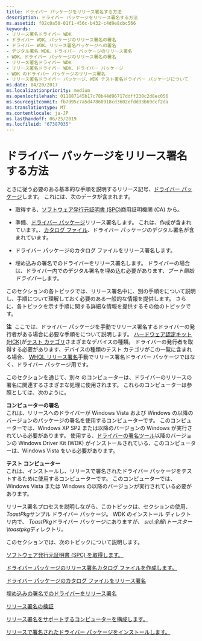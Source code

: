 ```yaml
---
title: ドライバー パッケージをリリース署名する方法
description: ドライバー パッケージをリリース署名する方法
ms.assetid: f02c0a50-01f1-456c-b432-c4d9e8cbc566
keywords:
- リリース署名ドライバー WDK
- ドライバー WDK、パッケージのリリース署名の署名
- ドライバー WDK、リリース署名パッケージへの署名
- デジタル署名 WDK、ドライバー パッケージのリリース署名
- WDK、ドライバー パッケージのリリース署名の署名
- リリース署名ドライバー WDK
- リリース署名ドライバー WDK、ドライバー パッケージ
- WDK のドライバー パッケージのリリース署名
- リリース署名ドライバー パッケージ、WDK テスト署名ドライバー パッケージについて
ms.date: 04/20/2017
ms.localizationpriority: medium
ms.openlocfilehash: 011887145b17c78b44d96717ddff238c2d8ec056
ms.sourcegitcommit: fb7d95c7a5d47860918cd3602efdd33b69dcf2da
ms.translationtype: MT
ms.contentlocale: ja-JP
ms.lasthandoff: 06/25/2019
ms.locfileid: "67387035"
---
```

# <a name="how-to-release-sign-a-driver-package"></a>ドライバー パッケージをリリース署名する方法


ときに従う必要のある基本的な手順を説明するリリース記号、[ドライバー パッケージ](driver-packages.md)します。 これには、次のデータが含まれます。

-   取得する、[ソフトウェア発行元証明書 (SPC)](software-publisher-certificate.md)商用証明機関 (CA) から。

-   準備、[ドライバー パッケージ](driver-packages.md)リリース署名します。 これは、作成が含まれています。、[カタログ ファイル](catalog-files.md)、ドライバー パッケージのデジタル署名が含まれています。

-   ドライバー パッケージのカタログ ファイルをリリース署名します。

-   埋め込みの署名でのドライバーをリリース署名します。 ドライバーの場合は、ドライバー内でのデジタル署名を埋め込む必要があります、*ブート開始ドライバー*します。

このセクションの各トピックでは、リリース署名中に、別の手順をについて説明し、手順について理解しておく必要のある一般的な情報を提供します。 さらに、各トピックを示す手順に関する詳細な情報を提供するその他のトピックです。

**注**  ここでは、ドライバー パッケージを手動でリリース署名するドライバーの発行者がある場合に必要な手順をについて説明します。 [ハードウェア認定キット (HCK)](https://go.microsoft.com/fwlink/p/?linkid=227016)が[テスト カテゴリ](https://go.microsoft.com/fwlink/p/?linkid=189178)さまざまなデバイスの種類。 ドライバーの発行者を取得する必要があります、デバイスの種類のテスト カテゴリがこの一覧に含まれる場合、 [WHQL リリース署名](whql-release-signature.md)手動でリリース署名ドライバー パッケージではなく、ドライバー パッケージ用です。

 

このセクションを通じて、別々 のコンピューターは、ドライバーのリリースの署名に関連するさまざまな処理に使用されます。 これらのコンピューターは参照としては、次のように。

<a href="" id="--------signing-computer"></a> **コンピューターの署名**  
これは、リリースへのドライバーが Windows Vista および Windows の以降のバージョンのパッケージの署名を使用するコンピューターです。 このコンピューターでは、Windows XP SP2 または以降のバージョンの Windows が実行されている必要があります。 使用する、[ドライバーの署名ツール](https://docs.microsoft.com/windows-hardware/drivers/devtest/tools-for-signing-drivers)以降のバージョンの Windows Driver Kit (WDK) がインストールされている、このコンピューターは、Windows Vista をいる必要があります。

<a href="" id="test-computer"></a>**テスト コンピューター**  
これは、インストールし、リリースで署名されたドライバー パッケージをテストするために使用するコンピューターです。 このコンピューターでは、Windows Vista または Windows の以降のバージョンが実行されている必要があります。

リリース署名プロセスを説明しながら、このトピックは、セクションの使用、 *ToastPkg*サンプル ドライバー パッケージ。 WDK のインストール ディレクトリ内で、 *ToastPkg*ドライバー パッケージにありますが、 *src\\全般\\トースター\\toastpkg*ディレクトリ。

このセクションでは、次のトピックについて説明します。

[ソフトウェア発行元証明書 (SPC) を取得します。](obtaining-a-software-publisher-certificate--spc-.md)

[ドライバー パッケージのリリース署名カタログ ファイルを作成します。](creating-a-catalog-file-for-release-signing-a-driver-package.md)

[ドライバー パッケージのカタログ ファイルをリリース署名](release-signing-a-driver-package-s-catalog-file.md)

[埋め込みの署名でのドライバーをリリース署名](release-signing-a-driver-through-an-embedded-signature.md)

[リリース署名の検証](verifying-the-release-signature.md)

[リリース署名をサポートするコンピューターを構成します。](configuring-a-computer-to-support-release-signing.md)

[リリースで署名されたドライバー パッケージをインストールします。](installing-a-release-signed-driver-package.md)

 

 





